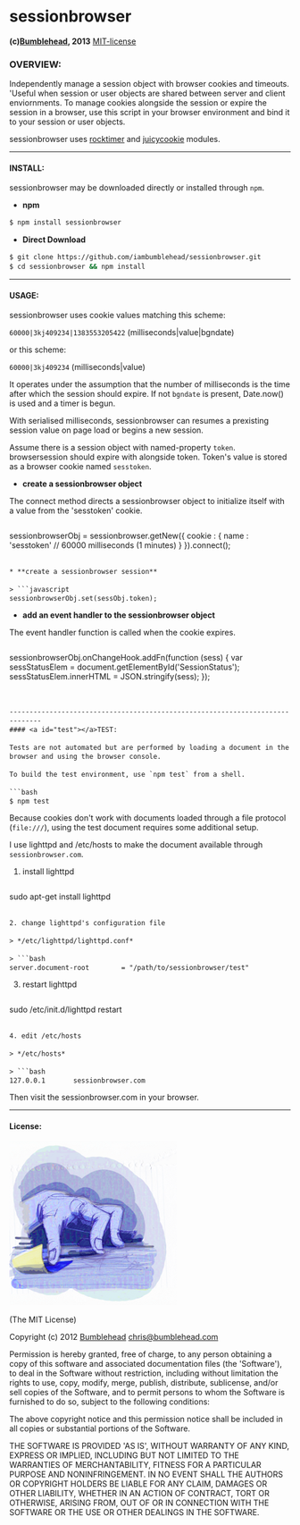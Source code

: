 sessionbrowser
==============
**(c)[Bumblehead][0], 2013** [MIT-license](#license)  

### OVERVIEW:

Independently manage a session object with browser cookies and timeouts. 'Useful when session or user objects are shared between server and client enviornments. To manage cookies alongside the session or expire the session in a browser, use this script in your browser environment and bind it to your session or user objects.

sessionbrowser uses [rocktimer][3] and [juicycookie][4] modules.

[0]: http://www.bumblehead.com                            "bumblehead"
[3]: https://npmjs.org/package/rocktimer                   "rocktimer"
[4]: https://npmjs.org/package/juicycookie               "juicycookie"


------------------------------------------------------------------------------
#### <a id="install"></a>INSTALL:

sessionbrowser may be downloaded directly or installed through `npm`.

 * **npm**   

 ```bash
 $ npm install sessionbrowser
 ```

 * **Direct Download**
 
 ```bash  
 $ git clone https://github.com/iambumblehead/sessionbrowser.git
 $ cd sessionbrowser && npm install
 ```

------------------------------------------------------------------------------
#### <a id="usage"></a>USAGE:

sessionbrowser uses cookie values matching this scheme:
 
  `60000|3kj409234|1383553205422` (milliseconds|value|bgndate)
  
or this scheme:

  `60000|3kj409234` (milliseconds|value)
  
It operates under the assumption that the number of milliseconds is the time after which the session should expire. If not `bgndate` is present, Date.now() is used and a timer is begun. 

With serialised milliseconds, sessionbrowser can resumes a prexisting session value on page load or begins a new session.

Assume there is a session object with named-property `token`. browsersession should expire with alongside token. Token's value is stored as a browser cookie named `sesstoken`.

 * **create a sessionbrowser object**
 
 The connect method directs a sessionbrowser object to initialize itself with a value from the 'sesstoken' cookie.

 > ```javascript
   sessionbrowserObj = sessionbrowser.getNew({
       cookie : {
           name : 'sesstoken' // 60000 milliseconds (1 minutes)
       }
   }).connect();
   ```

 * **create a sessionbrowser session**   

 > ```javascript
   sessionbrowserObj.set(sessObj.token);
   ```
   
 * **add an event handler to the sessionbrowser object**   
 
 The event handler function is called when the cookie expires.


 > ```javascript
   sessionbrowserObj.onChangeHook.addFn(function (sess) {
       var sessStatusElem = document.getElementById('SessionStatus');
       sessStatusElem.innerHTML = JSON.stringify(sess);
   }); 
   ```


------------------------------------------------------------------------------
#### <a id="test"></a>TEST:

Tests are not automated but are performed by loading a document in the browser and using the browser console.

To build the test environment, use `npm test` from a shell.

```bash
$ npm test
```

Because cookies don't work with documents loaded through a file protocol (`file:///`), using the test document requires some additional setup.

I use lighttpd and /etc/hosts to make the document available through `sessionbrowser.com`.

1. install lighttpd

 > ```bash
   sudo apt-get install lighttpd
   ```

2. change lighttpd's configuration file

 > */etc/lighttpd/lighttpd.conf*

 > ```bash
   server.document-root        = "/path/to/sessionbrowser/test" 
   ```

3. restart lighttpd

 > ```bash
   sudo /etc/init.d/lighttpd restart
   ```
   
4. edit /etc/hosts

 > */etc/hosts*

 > ```bash
   127.0.0.1       sessionbrowser.com
   ```

Then visit the sessionbrowser.com in your browser.


------------------------------------------------------------------------------
#### <a id="license">License:

 ![scrounge](http://github.com/iambumblehead/scroungejs/raw/master/img/hand.png) 

(The MIT License)

Copyright (c) 2012 [Bumblehead][0] <chris@bumblehead.com>

Permission is hereby granted, free of charge, to any person obtaining a copy of this software and associated documentation files (the 'Software'), to deal in the Software without restriction, including without limitation the rights to use, copy, modify, merge, publish, distribute, sublicense, and/or sell copies of the Software, and to permit persons to whom the Software is furnished to do so, subject to the following conditions:

The above copyright notice and this permission notice shall be included in all copies or substantial portions of the Software.

THE SOFTWARE IS PROVIDED 'AS IS', WITHOUT WARRANTY OF ANY KIND, EXPRESS OR IMPLIED, INCLUDING BUT NOT LIMITED TO THE WARRANTIES OF MERCHANTABILITY, FITNESS FOR A PARTICULAR PURPOSE AND NONINFRINGEMENT. IN NO EVENT SHALL THE AUTHORS OR COPYRIGHT HOLDERS BE LIABLE FOR ANY CLAIM, DAMAGES OR OTHER LIABILITY, WHETHER IN AN ACTION OF CONTRACT, TORT OR OTHERWISE, ARISING FROM, OUT OF OR IN CONNECTION WITH THE SOFTWARE OR THE USE OR OTHER DEALINGS IN THE SOFTWARE.
